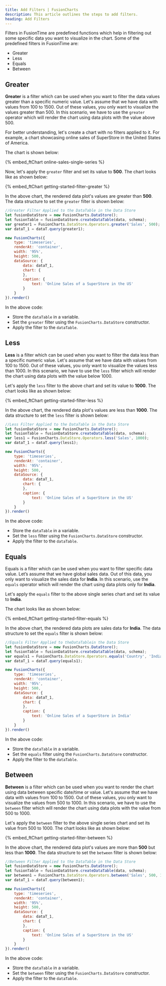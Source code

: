 ```yaml
---
title: Add Filters | FusionCharts
description: This article outlines the steps to add filters.
heading: Add Filters
---
```


Filters in FusionTime are predefined functions which help in filtering out some specific data you want to visualize in the chart. Some of the predefined filters in FusionTime are:

* Greater
* Less
* Equals
* Between

## Greater

**Greater** is a filter which can be used when you want to filter the data values greater than a specific numeric value. Let's assume that we have data with values from 100 to 1500. Out of these values, you only want to visualize the values greater than 500. In this scenario, we have to use the `greater` operator which will render the chart using data plots with the value above 500.

For better understanding, let's create a chart with no filters applied to it. For example, a chart showcasing online sales of SuperStore in the United States of America.

The chart is shown below:

{% embed_ftChart online-sales-single-series %}

Now, let's apply the `greater` filter and set its value to **500**. The chart looks like as shown below:

{% embed_ftChart getting-started-filter-greater %}

In the above chart, the rendered data plot's values are greater than **500**. The data structure to set the `greater` filter is shown below:

```javascript
//Greater Filter Applied to the DataTable in the Data Store
let fusionDataStore = new FusionCharts.DataStore();
let fusionTable = fusionDataStore.createDataTable(data, schema);
var greater1 = FusionCharts.DataStore.Operators.greater('Sales', 500);
var dataT_1 = dataT.query(greater1);

new FusionCharts({
	type: 'timeseries',
	renderAt: 'container',
	width: '95%',
	height: 500,
	dataSource: {
    	data: dataT_1,
    	chart: {
    	},
    	caption: {
      		text: 'Online Sales of a SuperStore in the US'
    	}
	}
}).render()
```

In the above code:

* Store the `dataTable` in a variable.
* Set the `greater` filter using the `FusionCharts.DataStore` constructor.
* Apply the filter to the `dataTable`.

## Less

**Less** is a filter which can be used when you want to filter the data less than a specific numeric value. Let's assume that we have data with values from 100 to 1500. Out of these values, you only want to visualize the values less than 1000. In this scenario, we have to use the `less` filter which will render the chart using data plots with the value below 1000.

Let's apply the `less` filter to the above chart and set its value to **1000**. The chart looks like as shown below:

{% embed_ftChart getting-started-filter-less %}

In the above chart, the rendered data plot's values are less than **1000**. The data structure to set the `less` filter is shown below:

```javascript
//Less Filter Applied to the DataTable in the Data Store
let fusionDataStore = new FusionCharts.DataStore();
let fusionTable = fusionDataStore.createDataTable(data, schema);
var less1 = FusionCharts.DataStore.Operators.less('Sales', 1000);
var dataT_1 = dataT.query(less1);

new FusionCharts({
	type: 'timeseries',
	renderAt: 'container',
	width: '95%',
	height: 500,
	dataSource: {
    	data: dataT_1,
    	chart: {
    	},
    	caption: {
      		text: 'Online Sales of a SuperStore in the US'
    	}
	}
}).render()
```

In the above code:

* Store the `dataTable` in a variable.
* Set the `less` filter using the `FusionCharts.DataStore` constructor.
* Apply the filter to the `dataTable`.

## Equals

Equals is a filter which can be used when you want to filter specific data value. Let’s assume that we have global  sales data. Out of this data, you only want to visualize the sales data for **India**. In this scenario, use the `equals` operator which will render the chart using data plots only for **India**.

Let's apply the `equals` filter to the above single series chart and set its value to **India**.

The chart looks like as shown below:

{% embed_ftChart getting-started-filter-equals %}

In the above chart, the rendered data plots are sales data for **India**. The data structure to set the `equals` filter is shown below:

```javascript
//Equals Filter Applied to theDataTablein the Data Store
let fusionDataStore = new FusionCharts.DataStore();
let fusionTable = fusionDataStore.createDataTable(data, schema);
var equals1 = FusionCharts.DataStore.Operators.equals('Country', 'India');
var dataT_1 = dataT.query(equals1);

new FusionCharts({
	type: 'timeseries',
	renderAt: 'container',
	width: '95%',
	height: 500,
	dataSource: {
    	data: dataT_1,
    	chart: {
    	},
    	caption: {
      		text: 'Online Sales of a SuperStore in India'
    	}
	}
}).render()
```

In the above code:

* Store the `dataTable` in a variable.
* Set the `equals` filter using the `FusionCharts.DataStore` constructor.
* Apply the filter to the `dataTable`.

## Between

**Between** is a filter which can be used when you want to render the chart using data between specific date/time or value. Let's assume that we have data with values from 100 to 1500. Out of these values, you only want to visualize the values from 500 to 1000. In this scenario, we have to use the `between` filter which will render the chart using data plots with the value from 500 to 1000.

Let's apply the `between` filter to the above single series chart and set its value from 500 to 1000. The chart looks like as shown below:

{% embed_ftChart getting-started-filter-between %}

In the above chart, the rendered data plot's values are more than **500** but less than **1000**. The data structure to set the `between` filter is shown below:

```javascript
//Between Filter Applied to the DataTable in the Data Store
let fusionDataStore = new FusionCharts.DataStore();
let fusionTable = fusionDataStore.createDataTable(data, schema);
var between1 = FusionCharts.DataStore.Operators.between('Sales', 500, 1000);
var dataT_1 = dataT.query(between1);

new FusionCharts({
	type: 'timeseries',
	renderAt: 'container',
	width: '95%',
	height: 500,
	dataSource: {
    	data: dataT_1,
    	chart: {
    	},
    	caption: {
      		text: 'Online Sales of a SuperStore in the US'
    	}
	}
}).render()
```

In the above code:

* Store the `dataTable` in a variable.
* Set the `between` filter using the `FusionCharts.DataStore` constructor.
* Apply the filter to the `dataTable`.
